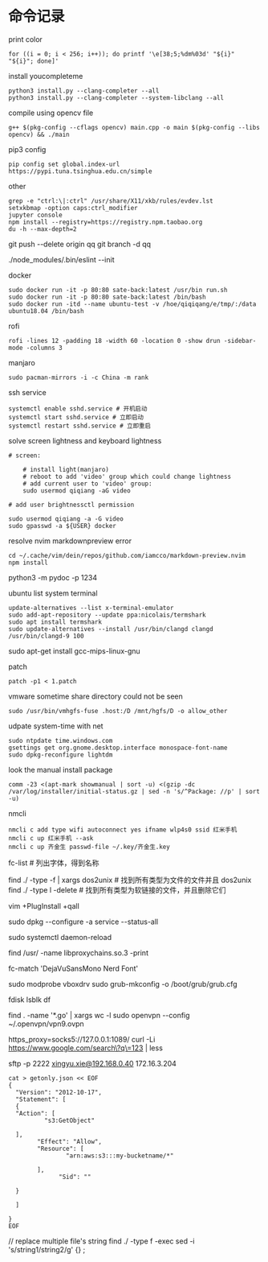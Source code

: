 # 命令记录

print color

```
for ((i = 0; i < 256; i++)); do printf '\e[38;5;%dm%03d' "${i}" "${i}"; done]'
```

install youcompleteme

```
python3 install.py --clang-completer --all
python3 install.py --clang-completer --system-libclang --all
```

compile using opencv file

```
g++ $(pkg-config --cflags opencv) main.cpp -o main $(pkg-config --libs opencv) && ./main
```

pip3 config

```
pip config set global.index-url https://pypi.tuna.tsinghua.edu.cn/simple
```

other

```
grep -e "ctrl:\|:ctrl" /usr/share/X11/xkb/rules/evdev.lst
setxkbmap -option caps:ctrl_modifier
jupyter console
npm install --registry=https://registry.npm.taobao.org
du -h --max-depth=2

```

git push --delete origin qq
git branch -d qq

./node_modules/.bin/eslint --init

docker

```
sudo docker run -it -p 80:80 sate-back:latest /usr/bin run.sh
sudo docker run -it -p 80:80 sate-back:latest /bin/bash
sudo docker run -itd --name ubuntu-test -v /hoe/qiqiqang/e/tmp/:/data ubuntu18.04 /bin/bash
```

rofi

```
rofi -lines 12 -padding 18 -width 60 -location 0 -show drun -sidebar-mode -columns 3
```

manjaro

```
sudo pacman-mirrors -i -c China -m rank
```

ssh service

```
systemctl enable sshd.service # 开机启动
systemctl start sshd.service # 立即启动
systemctl restart sshd.service # 立即重启
```

solve screen lightness and keyboard lightness

```
# screen:

    # install light(manjaro)
    # reboot to add 'video' group which could change lightness
    # add current user to 'video' group:
    sudo usermod qiqiang -aG video

# add user brightnessctl permission

sudo usermod qiqiang -a -G video
sudo gpasswd -a ${USER} docker
```

resolve nvim markdownpreview error

```
cd ~/.cache/vim/dein/repos/github.com/iamcco/markdown-preview.nvim
npm install
```

python3 -m pydoc -p 1234

ubuntu list system terminal

```
update-alternatives --list x-terminal-emulator
sudo add-apt-repository --update ppa:nicolais/termshark
sudo apt install termshark
sudo update-alternatives --install /usr/bin/clangd clangd /usr/bin/clangd-9 100
```

sudo apt-get install gcc-mips-linux-gnu

patch

```
patch -p1 < 1.patch
```

vmware sometime share directory could not be seen

```
sudo /usr/bin/vmhgfs-fuse .host:/D /mnt/hgfs/D -o allow_other
```

udpate system-time with net

```
sudo ntpdate time.windows.com
gsettings get org.gnome.desktop.interface monospace-font-name
sudo dpkg-reconfigure lightdm
```

look the manual install package

```
comm -23 <(apt-mark showmanual | sort -u) <(gzip -dc /var/log/installer/initial-status.gz | sed -n 's/^Package: //p' | sort -u)
```

nmcli

```
nmcli c add type wifi autoconnect yes ifname wlp4s0 ssid 红米手机
nmcli c up 红米手机 --ask
nmcli c up 齐金生 passwd-file ~/.key/齐金生.key
```

fc-list # 列出字体，得到名称

find ./ -type -f | xargs dos2unix # 找到所有类型为文件的文件并且 dos2unix
find ./ -type l -delete # 找到所有类型为软链接的文件，并且删除它们

vim +PlugInstall +qall

sudo dpkg --configure -a
service --status-all

sudo systemctl daemon-reload

find /usr/ -name libproxychains.so.3 -print

fc-match 'DejaVuSansMono Nerd Font'

sudo modprobe vboxdrv
sudo grub-mkconfig -o /boot/grub/grub.cfg

fdisk
lsblk
df

find . -name '\*.go' | xargs wc -l
sudo openvpn --config ~/.openvpn/vpn9.ovpn

https_proxy=socks5://127.0.0.1:1089/ curl -Li https://www.google.com/search\?q\=123 | less

sftp -p 2222 xingyu.xie@192.168.0.40 172.16.3.204

```
cat > getonly.json << EOF
{
  "Version": "2012-10-17",
  "Statement": [
  {
  "Action": [
          "s3:GetObject"

  ],
        "Effect": "Allow",
        "Resource": [
                "arn:aws:s3:::my-bucketname/*"

        ],
              "Sid": ""

  }

  ]

}
EOF
```

// replace multiple file's string
find ./ -type f -exec sed -i 's/string1/string2/g' {} \;

